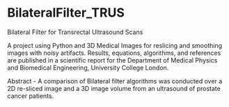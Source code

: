 # BilateralFilter_TRUS
Bilateral Filter for Transrectal Ultrasound Scans 

A project using Python and 3D Medical Images for reslicing and smoothing images with noisy artifacts. Results, equations, algorithms, and references are published in a scientific report for the Department of Medical Physics and Biomedical Engineering, University College London. 

Abstract - A comparison of Bilateral filter algorithms was conducted over a 2D re-sliced image and a 3D image volume from an ultrasound of prostate cancer patients.
